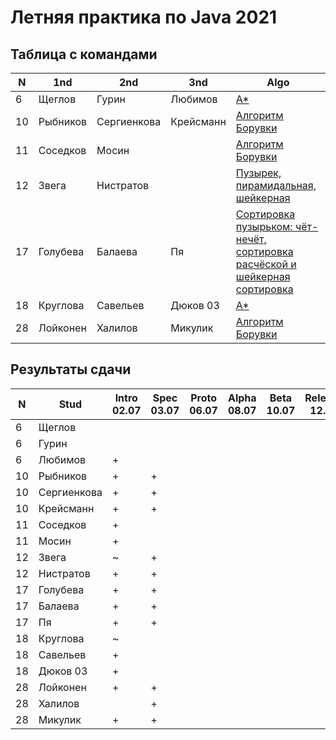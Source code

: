# Летняя практика по Java 2021

## Таблица с командами

N  | 1nd      | 2nd         | 3nd       | Algo              
-- | -------- | ----------- | --------- | -------------------------------
6  | Щеглов   | Гурин       | Любимов   | [А\*](https://github.com/VladimirLyubimov/9381_summer_practice_2021)
10 | Рыбников | Сергиенкова | Крейсманн | [Алгоритм Борувки](https://github.com/RomanRybnikov/CommandName_summer_-practise2021)
11 | Соседков | Мосин       |           | [Алгоритм Борувки](https://github.com/KonstantinMosin/SummerPractice)
12 | Звега    | Нистратов   |           | [Пузырек, пирамидальная, шейкерная](https://github.com/dmnistratov/SummerPractice-moevm)
17 | Голубева | Балаева     | Пя        | [Сортировка пузырьком: чёт-нечёт, сортировка расчёской и шейкерная сортировка](https://github.com/Valentina-Gol/9382_summer_practic_2021)
18 | Круглова | Савельев    | Дюков 03  | [A\*](https://github.com/somewaytolive/DoM_KopoJleBbl)
28 | Лойконен | Халилов     | Микулик   | [Алгоритм Борувки](https://github.com/Shoxboss/Summer_practice_2021)

## Результаты сдачи

N  | Stud        | Intro 02.07 | Spec 03.07 | Proto 06.07 | Alpha 08.07 | Beta 10.07 | Release 12.07 | Result |
-- | ----------- | ----------- | ---------- | ----------- | ----------- | ---------- | ------------- | ------ |
6  | Щеглов      |             |            |             |             |            |               |        |
6  | Гурин       |             |            |             |             |            |               |        | 
6  | Любимов     |      +      |            |             |             |            |               |        | 
10 | Рыбников    |      +      |     +      |             |             |            |               |        | 
10 | Сергиенкова |      +      |     +      |             |             |            |               |        | 
10 | Крейсманн   |      +      |     +      |             |             |            |               |        | 
11 | Соседков    |      +      |            |             |             |            |               |        | 
11 | Мосин       |      +      |            |             |             |            |               |        | 
12 | Звега       |      ~      |     +      |             |             |            |               |        | 
12 | Нистратов   |      +      |     +      |             |             |            |               |        | 
17 | Голубева    |      +      |     +      |             |             |            |               |        | 
17 | Балаева     |      +      |     +      |             |             |            |               |        | 
17 | Пя          |      +      |     +      |             |             |            |               |        | 
18 | Круглова    |      ~      |            |             |             |            |               |        | 
18 | Савельев    |      +      |            |             |             |            |               |        | 
18 | Дюков 03    |      +      |            |             |             |            |               |        | 
28 | Лойконен    |      +      |     +      |             |             |            |               |        | 
28 | Халилов     |             |     +      |             |             |            |               |        | 
28 | Микулик     |      +      |     +      |             |             |            |               |        | 



